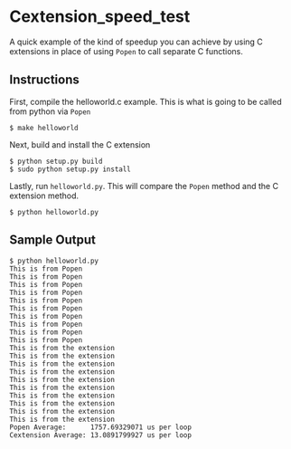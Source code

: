 Cextension_speed_test
=====================

A quick example of the kind of speedup you can achieve by using C extensions in place of using 
`Popen` to call separate C functions.


Instructions
----

First, compile the helloworld.c example. This is what is going to be called from python via `Popen`

```
$ make helloworld
```

Next, build and install the C extension

```
$ python setup.py build
$ sudo python setup.py install
```

Lastly, run `helloworld.py`. This will compare the `Popen` method and the C extension method.

```
$ python helloworld.py
```

Sample Output
----
```
$ python helloworld.py 
This is from Popen
This is from Popen
This is from Popen
This is from Popen
This is from Popen
This is from Popen
This is from Popen
This is from Popen
This is from Popen
This is from Popen
This is from the extension
This is from the extension
This is from the extension
This is from the extension
This is from the extension
This is from the extension
This is from the extension
This is from the extension
This is from the extension
This is from the extension
Popen Average:   	1757.69329071 us per loop
Cextension Average:	13.0891799927 us per loop
```
